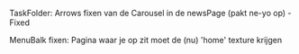 TaskFolder:
Arrows fixen van de Carousel in de newsPage (pakt ne-yo op) - Fixed

MenuBalk fixen: Pagina waar je op zit moet de (nu) 'home' texture krijgen
